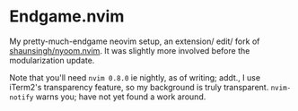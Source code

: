# Endgame.nvim

My pretty-much-endgame neovim setup, an extension/ edit/ fork of [shaunsingh/nyoom.nvim](https://www.github.com/shaunsingh/nyoom.nvim).
It was slightly more involved before the modularization update.

Note that you'll need `nvim 0.8.0` ie nightly, as of writing; addt., I use iTerm2's transparency feature, so my background is truly
transparent. `nvim-notify` warns you; have not yet found a work around.
